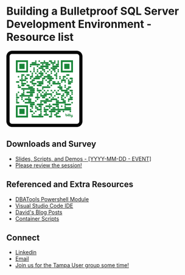 # Building a Bulletproof SQL Server Development Environment - Resource list

<img src="./graphics/QR Code.png" alt="QR COde" width="200" height="200"/>


## Downloads and Survey
- [Slides, Scripts, and Demos - [YYYY-MM-DD - EVENT]](https://github.com/David-Seis/Presentations/tree/main/Sessions/Building%20a%20Bulletproof%20SQL%20Server%20Development%20Environment/1%20-%20History)
- [Please review the session!](https://forms.office.com/r/HQmuRnDQnd)

## Referenced and Extra Resources
- [DBATools Powershell Module](https://dbatools.io/commands/)
- [Visual Studio Code IDE](https://code.visualstudio.com/)
- [David's Blog Posts](https://straightpathsql.com/archives/author/davidseis/)
- [Container Scripts](https://github.com/David-Seis/Presentations/tree/main/Misc/Containers)

## Connect
- [Linkedin](https://www.linkedin.com/in/davidseis/)
- [Email](mailto:david.seis@straightpathsql.com)
- [Join us for the Tampa User group some time!](https://aka.ms/TFAB)

